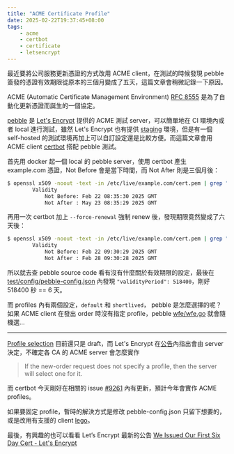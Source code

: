 ```yaml
---
title: "ACME Certificate Profile"
date: 2025-02-22T19:37:45+08:00
tags:
    - acme
    - certbot
    - certificate
    - letsencrypt
---
```


最近要將公司服務更新憑證的方式改用 ACME client，在測試的時候發現 pebble 簽發的憑證有效期限從原本的三個月變成了五天，這篇文章會稍微記錄一下原因。

<!--more-->

ACME (Automatic Certificate Management Environment) [RFC 8555](https://datatracker.ietf.org/doc/rfc8555/) 是為了自動化更新憑證而誕生的一個協定。

[pebble](https://github.com/letsencrypt/pebble) 是 [Let's Encrypt](https://letsencrypt.org/) 提供的 ACME 測試 server，可以簡單地在 CI 環境內或者 local 進行測試，雖然 Let's Encrypt 也有提供 [staging](https://letsencrypt.org/docs/staging-environment/) 環境，但是有一個 self-hosted 的測試環境再加上可以自訂設定還是比較方便。而這篇文章會用 ACME client [certbot](https://github.com/certbot/certbot) 搭配 pebble 測試。

首先用 docker 起一個 local 的 pebble server，使用 certbot 產生 example.com 憑證，Not Before 會是當下時間，而 Not After 則是三個月後：

```bash
$ openssl x509 -noout -text -in /etc/live/example.com/cert.pem | grep "Validity" -A2
        Validity
            Not Before: Feb 22 08:35:30 2025 GMT
            Not After : May 23 08:35:29 2025 GMT
```

再用一次 certbot 加上 `--force-renewal` 強制 renew 後，發現期限竟然變成了六天後：

```bash
$ openssl x509 -noout -text -in /etc/live/example.com/cert.pem | grep "Validity" -A2
        Validity
            Not Before: Feb 22 09:30:29 2025 GMT
            Not After : Feb 28 09:30:28 2025 GMT
```

所以就去查 pebble source code 看有沒有什麼關於有效期限的設定，最後在 [test/config/pebble-config.json](https://github.com/letsencrypt/pebble/blob/9a99831fce2f8f72cb1124b051da99dbe133fde9/test/config/pebble-config.json#L23) 內發現 `"validityPeriod": 518400`，剛好 518400 秒 == 6 天。

而 profiles 內有兩個設定，`default` 和 `shortlived`， pebble 是怎麼選擇的呢？如果 ACME client 在發出 order 時沒有指定 profile，pebble [wfe/wfe.go](https://github.com/letsencrypt/pebble/blob/9a99831fce2f8f72cb1124b051da99dbe133fde9/wfe/wfe.go#L1731) 就會隨機選...

---

[Profile selection](https://datatracker.ietf.org/doc/draft-aaron-acme-profiles/) 目前還只是 draft，而 Let's Encrypt 在[公告](https://letsencrypt.org/2025/01/09/acme-profiles/)內指出會由 server 決定，不確定各 CA 的 ACME server 會怎麼實作

> If the new-order request does not specify a profile, then the server will select one for it.

而 certbot 今天剛好在相關的 issue [#9261](https://github.com/certbot/certbot/issues/9261#issuecomment-2675915347) 內有更新，預計今年會實作 ACME profiles。

如果要固定 profile，暫時的解決方式是修改 pebble-config.json 只留下想要的，或是改用有支援的 client [lego](https://github.com/go-acme/lego/releases/tag/v4.22.0)。

最後，有興趣的也可以看看 Let’s Encrypt 最新的公告 [We Issued Our First Six Day Cert - Let's Encrypt](https://letsencrypt.org/2025/02/20/first-short-lived-cert-issued/)
